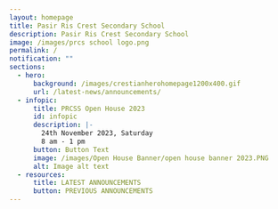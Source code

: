 ```yaml
---
layout: homepage
title: Pasir Ris Crest Secondary School
description: Pasir Ris Crest Secondary School
image: /images/prcs school logo.png
permalink: /
notification: ""
sections:
  - hero:
      background: /images/crestianherohomepage1200x400.gif
      url: /latest-news/announcements/
  - infopic:
      title: PRCSS Open House 2023
      id: infopic
      description: |-
        24th November 2023, Saturday 
        8 am - 1 pm
      button: Button Text
      image: /images/Open House Banner/open house banner 2023.PNG
      alt: Image alt text
  - resources:
      title: LATEST ANNOUNCEMENTS
      button: PREVIOUS ANNOUNCEMENTS
---
```

